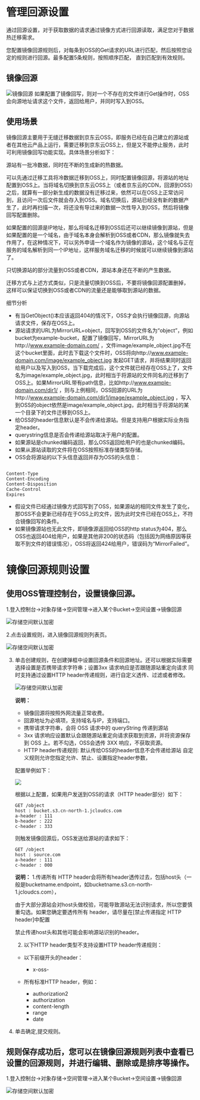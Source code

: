 #  管理回源设置

通过回源设置，对于获取数据的请求通过镜像方式进行回源读取，满足您对于数据热迁移需求。

您配置镜像回源规则后，对每条到OSS的Get请求的URL进行匹配，然后按照您设定的规则进行回源。最多配置5条规则，按照顺序匹配，
直到匹配到有效规则。

## 镜像回源

![镜像回源](../../../../../image/Object-Storage-Service/OSS-97.png)
如果配置了镜像回写，则对一个不存在的文件进行Get操作时，OSS会向源地址请求这个文件，返回给用户，并同时写入到OSS。

## 使用场景  
镜像回源主要用于无缝迁移数据到京东云OSS，即服务已经在自己建立的源站或者在其他云产品上运行，需要迁移到京东云OSS上，但是又不能停止服务，此时可利用镜像回写功能实现。具体场景分析如下：

源站有一批冷数据，同时在不断的生成新的热数据。

可以先通过迁移工具将冷数据迁移到OSS上，同时配置镜像回源，将源站的地址配置到OSS上。当将域名切换到京东云OSS上（或者京东云的CDN，回源到OSS）之后，就算有一部分新生成的数据没有迁移过来，依然可以在OSS上正常访问到，且访问一次后文件就会存入到OSS。域名切换后，源站已经没有新的数据产生了，此时再扫描一次，将还没有导过来的数据一次性导入到OSS，然后将镜像回写配置删除。

如果配置的回源是IP地址，那么将域名迁移到OSS后还可以继续镜像到源站，但是如果配置的是一个域名，由于域名本身会解析到OSS或者CDN，那么镜像就失去作用了，在这种情况下，可以另外申请一个域名作为镜像的源站，这个域名与正在服务的域名解析到同一个IP地址，这样服务域名迁移的时候就可以继续镜像到源站了。

只切换源站的部分流量到OSS或者CDN，源站本身还在不断的产生数据。

迁移方式与上述方式类似，只是流量切换到OSS后，不要将镜像回源配置删掉，这样可以保证切换到OSS或者CDN的流量还是能够取到源站的数据。

细节分析

* 有当GetObject()本应该返回404的情况下，OSS才会执行镜像回源，向源站请求文件，保存在OSS上。
* 源站请求的URL为MirrorURL+object，回写到OSS的文件名为“object”，例如bucket为example-bucket，配置了镜像回写，MirrorURL为http://www.example-domain.com/ ，文件image/example_object.jpg不在这个bucket里面，此时去下载这个文件时，OSS将向http://www.example-domain.com/image/example_object.jpg 发起GET请求，并将结果同时返回给用户以及写入到OSS，当下载完成后，这个文件就已经存在OSS上了，文件名为image/example_object.jpg，此时相当于将源站的文件同名的迁移到了OSS上。如果MirrorURL带有path信息，比如http://www.example-domain.com/dir1/ ，则与上例相同，OSS回源的URL为http://www.example-domain.com/dir1/image/example_object.jpg ，写入到OSS的object依然是image/example_object.jpg，此时相当于将源站的某一个目录下的文件迁移到OSS上。
* 给OSS的header信息默认是不会传递给源站。但是支持用户根据实际业务指定header。
* querystring信息是否会传递给源站取决于用户的配置。
* 如果源站是chunked编码返回，那么OSS返回给用户的也是chunked编码。
* 如果从源站读取的文件将在OSS按照标准存储类型存储。
* OSS会将源站的以下头信息返回并存为OSS的头信息：

 ``` 
 
Content-Type
Content-Encoding
Content-Disposition
Cache-Control
Expires

```

* 假设文件已经通过镜像方式回写到了OSS，如果源站的相同文件发生了变化，那OSS不会更新已经存在于OSS上的文件，因为此时文件已经在OSS上，不符合镜像回写的条件。
* 如果镜像源站也无此文件，即镜像源返回给OSS的http status为404，那么OSS也返回404给用户，如果是其他非200的状态码（包括因为网络原因等获取不到文件的错误情况），OSS将返回424给用户，错误码为“MirrorFailed”。


# 镜像回源规则设置 

 


## 使用OSS管理控制台，设置镜像回源。

1.登入控制台->对象存储->空间管理->进入某个Bucket->空间设置->镜像回源

![存储空间默认加密](../../../../../image/Object-Storage-Service/OSS-98.png)

2.点击设置规则，进入镜像回源规则列表页。

![存储空间默认加密](../../../../../image/Object-Storage-Service/OSS-99.jpg)

3. 单击创建规则，在创建弹框中设置回源条件和回源地址。还可以根据实际需要选择设置是否携带请求字符串；设置3xx 请求响应是否跟随源站重定向请求
   同时支持通过设置HTTP header传递规则，进行自定义透传、过滤或者修改。
   
   ![存储空间默认加密](../../../../../image/Object-Storage-Service/OSS-100.png)
   
   **说明：** 
    -  镜像回源将按照外网流量正常收费。
    -  回源地址为必填项，支持域名与IP，支持端口。
    -  携带请求字符串，会将 OSS 请求中的 queryString 传递到源站
    -  3xx 请求响应设置默认会跟随源站重定向请求获取到资源，并将资源保存到 OSS 上。若不勾选，OSS会透传 3XX 响应，不获取资源。
    -  HTTP header传递规则:
      默认传给OSS的header信息不会传递给源站
      自定义规则允许您指定允许、禁止、设置指定header参数，
       

    配置举例如下：

    ![](../../../../../image/Object-Storage-Service/OSS-101.png)

    根据以上配置，如果用户发送到OSS的请求（HTTP header部分）如下：

    ```
    GET /object
    host : bucket.s3.cn-north-1.jcloudcs.com
    a-header : 111
    b-header : 222
    c-header : 333
    ```

    则触发镜像回源后，OSS发送给源站的请求如下：

    ```
    GET /object
    host : source.com
    a-header : 111
    c-header : 000
    
    ```

    **说明：** 
    1.传递所有 HTTP header会将所有header透传过去，包括host头（一般是bucketname.endpoint，如bucketname.s3.cn-north-1.jcloudcs.com），

    由于大部分源站会对host头做校验，可能导致源站无法识别请求，所以您要慎重勾选。如果您确定要透传所有 header，请尽量在[禁止传递指定 HTTP header]中配置

    禁止传递host头和其他可能会影响源站识别的header。
    
    2. 以下HTTP header类型不支持设置HTTP header传递规则：

    -   以下前缀开头的header：
    
        -   x-oss-
        
    -   所有标准HTTP header，例如：
        -   authorization2
        -   authorization
        -   content-length
        -   range
        -   date
8.  单击确定,提交规则。

## 规则保存成功后，您可以在镜像回源规则列表中查看已设置的回源规则，并进行编辑、删除或是排序等操作。

1.登入控制台->对象存储->空间管理->进入某个Bucket->空间设置->镜像回源

![存储空间默认加密](../../../../../image/Object-Storage-Service/OSS-102.png)



